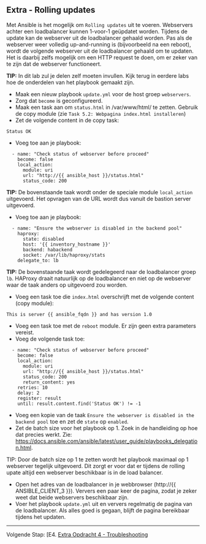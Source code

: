 ## Extra - Rolling updates

Met Ansible is het mogelijk om ``Rolling updates`` uit te voeren. Webservers achter een loadbalancer kunnen 1-voor-1 geüpdatet worden. Tijdens de update kan de webserver uit de loadbalancer gehaald worden. Pas als de webserver weer volledig up-and-running is (bijvoorbeeld na een reboot), wordt de volgende webserver uit de loadbalancer gehaald om te updaten. Het is daarbij zelfs mogelijk om een HTTP request te doen, om er zeker van te zijn dat de webserver functioneert.

**TIP:** In dit lab zul je delen zelf moeten invullen. Kijk terug in eerdere labs hoe de onderdelen van het playbook gemaakt zijn.

* Maak een nieuw playbook ``update.yml`` voor de host groep ``webservers``.
* Zorg dat ``become`` is geconfigureerd.
* Maak een task aan om ``status.html`` in /var/www/html/ te zetten. Gebruik de copy module (zie ``Task 5.2: Webpagina index.html installeren``)
* Zet de volgende content in de copy task:
```
Status OK
```

* Voeg toe aan je playbook:
```
  - name: "Check status of webserver before proceed"
    become: false
    local_action:
      module: uri
      url: "http://{{ ansible_host }}/status.html"
      status_code: 200
```
**TIP:** De bovenstaande taak wordt onder de speciale module ``local_action`` uitgevoerd. Het opvragen van de URL wordt dus vanuit de bastion server uitgevoerd. 

* Voeg toe aan je playbook:
```
  - name: "Ensure the webserver is disabled in the backend pool"
    haproxy:
      state: disabled
      host: '{{ inventory_hostname }}'
      backend: habackend
      socket: /var/lib/haproxy/stats
    delegate_to: lb
```
**TIP:** De bovenstaande taak wordt gedelegeerd naar de loadbalancer groep ``lb``. HAProxy draait natuurlijk op de loadbalancer en niet op de webserver waar de taak anders op uitgevoerd zou worden.

* Voeg een task toe die ``index.html`` overschrijft met de volgende content (copy module):
```
This is server {{ ansible_fqdn }} and has version 1.0
```

* Voeg een task toe met de ``reboot`` module. Er zijn geen extra parameters vereist.
* Voeg de volgende task toe:
```
  - name: "Check status of webserver before proceed"
    become: false
    local_action:
      module: uri
      url: "http://{{ ansible_host }}/status.html"
      status_code: 200
      return_content: yes
    retries: 10
    delay: 2
    register: result
    until: result.content.find('Status OK') != -1
```
* Voeg een kopie van de taak ``Ensure the webserver is disabled in the backend pool`` toe en zet de ``state`` op ``enabled``.
* Zet de batch size voor het playbook op 1. Zoek in de handleiding op hoe dat precies werkt. Zie: https://docs.ansible.com/ansible/latest/user_guide/playbooks_delegation.html.

TIP: Door de batch size op 1 te zetten wordt het playbook maximaal op 1 webserver tegelijk uitgevoerd. Dit zorgt er voor dat er tijdens de rolling upate altijd een webserver beschikbaar is in de load balancer.

* Open het adres van de loadbalancer in je webbrowser (http://{{ ANSIBLE_CLIENT_3 }}). Ververs een paar keer de pagina, zodat je zeker weet dat beide webservers beschikbaar zijn.
* Voer het playbook ``update.yml`` uit en ververs regelmatig de pagina van de loadbalancer. Als alles goed is gegaan, blijft de pagina bereikbaar tijdens het updaten.

----

Volgende Stap: [E4. [Extra Opdracht 4 - Troubleshooting](E4_NL_Troubleshooting.md)
